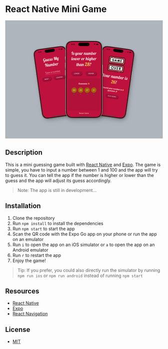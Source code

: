 # React Native Mini Game

![mockup](./mockup.jpeg 'mockup')

## Description

This is a mini guessing game built with [React Native](https://reactnative.dev/) and [Expo](https://docs.expo.dev/). The game is simple, you have to input a number between 1 and 100 and the app will try to guess it. You can tell the app if the number is higher or lower than the guess and the app will adjust its guess accordingly.

> Note: The app is still in development...

## Installation

1. Clone the repository
2. Run `npm install` to install the dependencies
3. Run `npm start` to start the app
4. Scan the QR code with the Expo Go app on your phone or run the app on an emulator
5. Run `i` to open the app on an iOS simulator or `a` to open the app on an Android emulator
6. Run `r` to restart the app
7. Enjoy the game!

> Tip: If you prefer, you could also directly run the simulator by running `npm run ios` or `npm run android` instead of running `npm start`

## Resources

- [React Native](https://reactnative.dev/)
- [Expo](https://docs.expo.dev/)
- [React Navigation](https://reactnavigation.org/)

## License

- [MIT](LICENSE.md)
